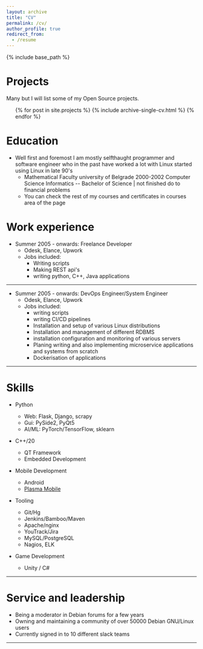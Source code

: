 ```yaml
---
layout: archive
title: "CV"
permalink: /cv/
author_profile: true
redirect_from:
  - /resume
---
```


{% include base_path %}

Projects
======
Many but I will list some of my Open Source projects.  

  <ul>{% for post in site.projects %}
    {% include archive-single-cv.html %}
  {% endfor %}</ul>
  
Education
======
* Well first and foremost I am mostly selfthaught programmer and software engineer
  who in the past have worked a lot with Linux started using Linux in late 90's
  * Mathematical Faculty university of Belgrade 2000-2002
    Computer Science Informatics -- Bachelor of Science | not finished do to financial problems
  * You can check the rest of my courses and certificates in courses area of the page

Work experience
======
* Summer 2005 - onwards: Freelance Developer
  * Odesk, Elance, Upwork
  * Jobs included: 
    * Writing scripts
    * Making REST api's
    * writing python, C++, Java applications

    
---

* Summer 2005 - onwards: DevOps Engineer/System Engineer
  * Odesk, Elance, Upwork
  * Jobs included:
    * writing scripts
    * writing CI/CD pipelines
    * Installation and setup of various Linux distributions
    * Installation and management of different RDBMS 
    * installation configuration and monitoring of various servers
    * Planing writing and also implementing microservice applications and systems from scratch
    * Dockerisation of applications    
---

Skills
======
* Python
  * Web: Flask, Django, scrapy
  * Gui: PySide2, PyQt5
  * AI/ML: PyTorch/TensorFlow, sklearn
* C++/20
  * QT Framework
  * Embedded Development
* Mobile Development
  * Android
  * [Plasma Mobile](https://www.plasma-mobile.org/)

* Tooling
  * Git/Hg
  * Jenkins/Bamboo/Maven
  * Apache/nginx
  * YouTrack/Jira
  * MySQL/PostgreSQL
  * Nagios, ELK

* Game Development
  * Unity / C#  

---

Service and leadership
======
* Being a moderator in Debian forums for a few years
* Owning and maintaining a community of over 50000 Debian GNU/Linux users
* Currently signed in to 10 different slack teams

---